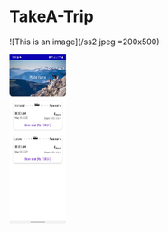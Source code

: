 # TakeA-Trip
![This is an image](/ss2.jpeg =200x500)

<img src="/ss1.jpeg" width="100" height="300">
